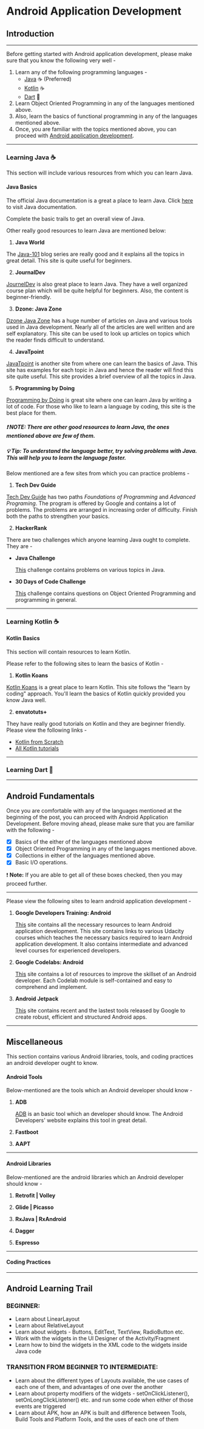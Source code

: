 # Android Application Development


## Introduction

<hr>

Before getting started with Android application development, please make sure that you know the following very well - 

1. Learn any of the following programming languages - 
    * [Java](#Java) :coffee: (Preferred)
    * [Kotlin](#Kotlin) :coffee:
    * [Dart](#Dart)  :dart: 
2. Learn Object Oriented Programming in any of the languages mentioned above. 
3. Also, learn the basics of functional programming in any of the languages mentioned above.
4. Once, you are familiar with the topics mentioned above, you can proceed with [Android application development](#aad).

<hr>

### <a name="Java">Learning Java</a> :coffee:

This section will include various resources from which you can learn Java.  

#### Java Basics

The official Java documentation is a great a place to learn Java. Click [here](https://docs.oracle.com/javase/tutorial/) to visit Java documentation. 

Complete the basic trails to get an overall view of Java. 

Other really good resources to learn Java are mentioned below: 

1. **Java World**

The [Java-101](https://www.javaworld.com/blog/java-101/) blog series are really good and it explains all the topics in great detail. This site is quite useful for beginners. 

2. **JournalDev**

[JournelDev](https://www.journaldev.com/7153/core-java-tutorial) is also great place to learn Java. They have a well organized course plan which will be quite helpful for beginners. Also, the content is beginner-friendly.  

3. **Dzone: Java Zone**

[Dzone Java Zone](https://dzone.com/java-jdk-development-tutorials-tools-news) has a huge number of articles on Java and various tools used in Java development. Nearly all of the articles are well written and are self explanatory. 
This site can be used to look up articles on topics which the reader finds difficult to understand.


4. **JavaTpoint**

[JavaTpoint](https://www.javatpoint.com/java-tutorial) is another site from where one can learn the basics of Java. This site has examples for each topic in Java and hence the reader will find this site quite useful. This site provides a brief overview of all the topics in Java. 
 

5. **Programming by Doing**

[Programming by Doing](http://programmingbydoing.com/) is great site where one can learn Java by writing a lot of code. For those who like to learn a language by coding, this site is the best place for them.   

##### :exclamation: **NOTE:** There are other good resources to learn Java, the ones mentioned above are few of them. 

##### 💡 Tip: To understand the language better, try solving problems with Java. This will help you to learn the language faster.


Below mentioned are a few sites from which you can practice problems -  

1. **Tech Dev Guide**

[Tech Dev Guide](https://techdevguide.withgoogle.com/paths/) has two paths <em>Foundations of Programming</em> and <em>Advanced Programing</em>. The program is offered by Google and contains a lot of problems. The problems are arranged in increasing order of difficulty. Finish both the paths to strengthen your basics.

2. **HackerRank**

There are two challenges which anyone learning Java ought to complete. They are - 

   * **Java Challenge**
   
      [This](https://www.hackerrank.com/domains/java) challenge contains problems on various topics in Java.

   * **30 Days of Code Challenge**

      [This](https://www.hackerrank.com/domains/tutorials/30-days-of-code) challenge contains questions on Object Oriented Programming and programming in general.
<hr>

### <a name="Kotlin">Learning Kotlin</a> :coffee:

#### Kotlin Basics

This section will contain resources to learn Kotlin.

Please refer to the following sites to learn the basics of Kotlin - 

1. **Kotlin Koans**

[Kotlin Koans](https://play.kotlinlang.org/koans/overview) is a great place to learn Kotlin. This site follows the "learn by coding" approach. You'll learn the basics of Kotlin quickly provided you know Java well.   

2. **envatotuts+**

They have really good tutorials on Kotlin and they are beginner friendly. Please view the following links - 

   * [Kotlin from Scratch](https://code.tutsplus.com/series/kotlin-from-scratch--cms-1209)
   * [All Kotlin tutorials](https://tutsplus.com/tutorials/search/kotlin)

<hr>

### <a name="Dart">Learning Dart</a> :dart:

<hr>

## <a name="aad">Android Fundamentals</a>

Once you are comfortable with any of the languages mentioned at the beginning of the post, you can proceed with Android Application Development. Before moving ahead, please make sure that you are familiar with the following - 

- [X] Basics of the either of the languages mentioned above
- [X] Object Oriented Programming in any of the languages mentioned above. 
- [X] Collections in either of the languages mentioned above.
- [X] Basic I/O operations.
 
:exclamation: **Note:** If you are able to get all of these boxes checked, then you may proceed further.

<hr>
 
Please view the following sites to learn android application development -

1. **Google Developers Training: Android**

   [This](https://developers.google.com/training/android/) site contains all the necessary resources to learn Android application development. This site contains links to various Udacity courses which teaches the necessary basics required to learn Android application development. It also contains intermediate and advanced level courses for experienced developers.
   
2. **Google Codelabs: Android**

   [This](https://codelabs.developers.google.com/?cat=Android) site contains a lot of resources to improve the skillset of an Android developer. Each Codelab module is self-contained and easy to comprehend and implement.
   
3. **Android Jetpack**

   [This](https://developer.android.com/jetpack/) site contains recent and the lastest tools released by Google to create robust, efficient and structured Android apps. 

<hr>

## Miscellaneous


This section contains various Android libraries, tools, and coding practices an android developer ought to know.

#### Android Tools

Below-mentioned are the tools which an Android developer should know - 

1. **ADB**

   [ADB](https://developer.android.com/studio/command-line/adb) is an basic tool which an developer should know. The Android 
   Developers' website explains this tool in great detail.  

2. **Fastboot**

3. **AAPT**

<hr>

#### Android Libraries

Below-mentioned are the android libraries which an Android developer should know - 

1. **Retrofit | Volley**

2. **Glide | Picasso**

3. **RxJava | RxAndroid**

4. **Dagger**

5. **Espresso** 

<hr>

#### Coding Practices

<hr>

## Android Learning Trail 

### BEGINNER:
- Learn about LinearLayout
- Learn about RelativeLayout
- Learn about widgets - Buttons, EditText, TextView, RadioButton etc.
- Work with the widgets in the UI Designer of the Activity/Fragment
- Learn how to bind the widgets in the XML code to the widgets inside Java code

### TRANSITION FROM BEGINNER TO INTERMEDIATE:
- Learn about the different types of Layouts available, the use cases of each one of them, and advantages of one over the another
- Learn about property modifiers of the widgets - setOnClickListener(), setOnLongClickListener() etc. and run some code when either of those events are triggered
- Learn about APK, how an APK is built and difference between Tools, Build Tools and Platform Tools, and the uses of each one of them
